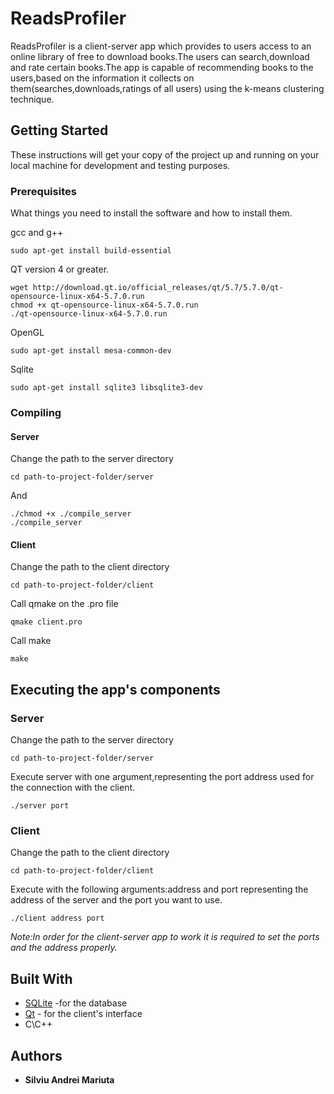 # ReadsProfiler


ReadsProfiler is a client-server app which provides to users access to an online library of free to download books.The users can search,download and rate certain books.The app is capable of recommending books to the users,based on the information it collects on them(searches,downloads,ratings of all users) using the k-means clustering technique.

## Getting Started

These instructions will get your copy of the project up and running on your local machine for development and testing purposes.

### Prerequisites

What things you need to install the software and how to install them.

gcc and g++
```
sudo apt-get install build-essential
```

QT version 4 or greater.
```
wget http://download.qt.io/official_releases/qt/5.7/5.7.0/qt-opensource-linux-x64-5.7.0.run
chmod +x qt-opensource-linux-x64-5.7.0.run
./qt-opensource-linux-x64-5.7.0.run
```
OpenGL
```
sudo apt-get install mesa-common-dev
```
Sqlite
```
sudo apt-get install sqlite3 libsqlite3-dev
```

### Compiling

#### Server

Change the path to the server directory

```
cd path-to-project-folder/server
```

And 

```
./chmod +x ./compile_server
./compile_server
```

#### Client
Change the path to the client directory

```
cd path-to-project-folder/client
```

Call qmake on the .pro file

```
qmake client.pro
```
Call make

```
make
```
## Executing the app's components

### Server 
Change the path to the server directory

```
cd path-to-project-folder/server
```
Execute server with one argument,representing the port address used for the connection with the client.
```
./server port
```
### Client
 Change the path to the client directory

```
cd path-to-project-folder/client
```

Execute with the following arguments:address and port  representing the address of the server and the port you want to use.  

```
./client address port
```
*Note:In order for the client-server app to work it is required to set the ports and the address properly.*

## Built With

* [SQLite](https://www.sqlite.org/index.html) -for the database
* [Qt](https://www.qt.io/) -  for the client's interface
* C\C++ 

## Authors

* **Silviu Andrei Mariuta** 



